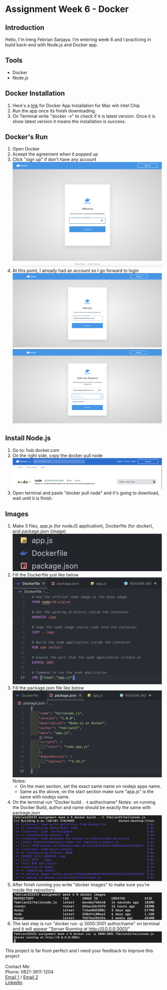 # Assignment Week 6 - Docker


## Introduction

Hello, I'm Ireng Febrian Sanjaya. I'm entering week 6 and I practicing in build back-end with Node.js and Docker app.


## Tools

- Docker
- Node.js

## Docker Installation


1. Here's a [link](https://desktop.docker.com/mac/main/amd64/Docker.dmg?utm_source=docker&utm_medium=webreferral&utm_campaign=docs-driven-download-mac-amd64) for Docker App Installation for Mac wih Intel Chip
2. Run the app once its finish downloading.
3. On Terminal write "docker -v" to check if it is latest version. Once it is show latest version it means the installation is success.

## Docker's Run
1. Open Docker
2. Aceept the agreement when it popped up
3. Click "sign up" if don't have any account
   ![Dockerpage](Readme%20Documentation/Docker%20Run%203.png)
4. At this point, I already had an account so I go forward to login
   ![Dockeraccount](Readme%20Documentation/Docker%20Run%202.png)
   ![Dockeraccount](Readme%20Documentation/Docker%20Run.png)



## Install Node.js


1. Go to: hub.docker.com
2. On the right side, copy the docker pull node
   ![dockerpull](Readme%20Documentation/Install%20Node.png)
3. Open terminal and paste "docker pull node" and it's going to download, wait until it is finish.
   



## Images


1. Make 3 files, app.js (for nodeJS application), Dockerfile (for docker), and package.json (image)
![filesimages](Readme%20Documentation/Images%20File.png)
2. Fill the Dockerfile just like below
![dockerfile](Readme%20Documentation/Docker%20FIle.png)
3. Fill the package.json file like below
![packagejson](Readme%20Documentation/Package.png)
   Notes:
   - On the main section, set the exact same name on nodejs apps name.
   - Same as the above, on the start section make sure "app.js" is the same with nodejs name.
4. On the terminal run "Docker build . -t author/name"
   Notes: on running the Docker Build, author and name should be exactly the same with package.json
![Dockerbuild](Readme%20Documentation/Docker%20Build.png)
5. After finish running you write "docker images" to make sure you're inside
   the repository.
![Dockerimages](Readme%20Documentation/Docker%20Images.png)
6. The last step is run "docker run -p 3000:3001 author/name" on terminal and it will appear "Server Running at http://0.0.0.0:3001/"
![Docker](Readme%20Documentation/Images%206.png)



This project is far from perfect and I need your feedback to improve this project <br>
<br>
Contact Me: <br>
Phone: 0821-3611-1204 <br>
[Email 1](febriansajaya22@gmail.com) / [Email 2](febriansanjaya22@gmail.com) <br>
[Linkedin](http://linkedin.com/in/ireng-febrian-sanjaya-6a79211a7)
